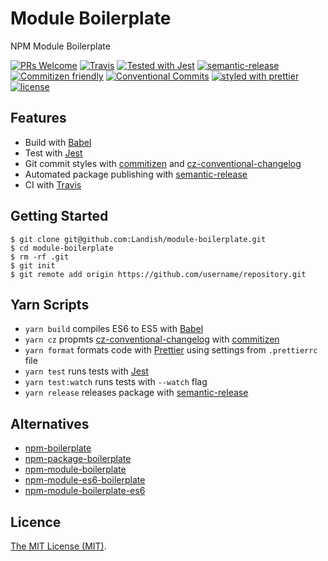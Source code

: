# Module Boilerplate

NPM Module Boilerplate

[![PRs Welcome](https://img.shields.io/badge/PRs-welcome-brightgreen.svg)](http://makeapullrequest.com)
[![Travis](https://img.shields.io/travis/Landish/module-boilerplate.svg)](https://travis-ci.org/Landish/module-boilerplate)
[![Tested with Jest](https://img.shields.io/badge/tested_with-jest-99424f.svg)](https://github.com/facebook/jest)
[![semantic-release](https://img.shields.io/badge/%20%20%F0%9F%93%A6%F0%9F%9A%80-semantic--release-e10079.svg)](https://github.com/semantic-release/semantic-release)
[![Commitizen friendly](https://img.shields.io/badge/commitizen-friendly-brightgreen.svg)](http://commitizen.github.io/cz-cli/)
[![Conventional Commits](https://img.shields.io/badge/Conventional%20Commits-1.0.0-yellow.svg)](https://conventionalcommits.org)
[![styled with prettier](https://img.shields.io/badge/styled_with-prettier-ff69b4.svg)](https://github.com/prettier/prettier)
[![license](https://img.shields.io/github/license/Landish/module-boilerplate.svg)](https://github.com/Landish/module-boilerplate/blob/master/LICENSE)

## Features
- Build with [Babel](https://babeljs.io/)
- Test with [Jest](https://facebook.github.io/jest/)
- Git commit styles with [commitizen](https://github.com/commitizen/cz-cli) and [cz-conventional-changelog](https://github.com/commitizen/cz-conventional-changelog)
- Automated package publishing with [semantic-release](https://github.com/semantic-release/semantic-release)
- CI with [Travis](https://travis-ci.org/)

## Getting Started

```shell
$ git clone git@github.com:Landish/module-boilerplate.git
$ cd module-boilerplate
$ rm -rf .git
$ git init
$ git remote add origin https://github.com/username/repository.git
```

## Yarn Scripts

- `yarn build` compiles ES6 to ES5 with [Babel](https://babeljs.io/)
- `yarn cz` propmts [cz-conventional-changelog](https://github.com/commitizen/cz-conventional-changelog) with [commitizen](https://github.com/commitizen/cz-cli)
- `yarn format` formats code with [Prettier](https://github.com/prettier/prettier) using settings from `.prettierrc` file
- `yarn test` runs tests with [Jest](https://facebook.github.io/jest/)
- `yarn test:watch` runs tests with `--watch` flag
- `yarn release` releases package with [semantic-release](https://github.com/semantic-release/semantic-release)

## Alternatives

- [npm-boilerplate](https://www.npmjs.com/package/npm-boilerplate)
- [npm-package-boilerplate](https://www.npmjs.com/package/npm-package-boilerplate)
- [npm-module-boilerplate](https://www.npmjs.com/package/npm-module-boilerplate)
- [npm-module-es6-boilerplate](https://www.npmjs.com/package/npm-module-es6-boilerplate)
- [npm-module-boilerplate-es6](https://www.npmjs.com/package/npm-module-boilerplate-es6)

## Licence

[The MIT License (MIT)](https://github.com/Landish/module-boilerplate/blob/master/LICENSE).
